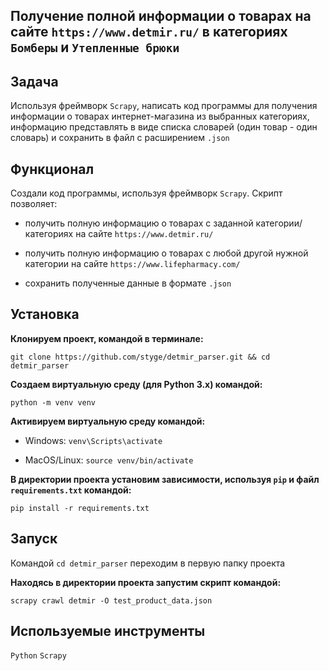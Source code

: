## Получение полной информации о товарах на сайте `https://www.detmir.ru/` в категориях `Бомберы` и `Утепленные брюки`

## Задача
Используя фреймворк `Scrapy`, написать код программы для получения информации о товарах интернет-магазина из выбранных категориях, информацию представлять в виде списка словарей (один товар - один словарь) и сохранить в файл с расширением `.json`

## Функционал
Создали код программы, используя фреймворк `Scrapy`. Скрипт позволяет:

- получить полную информацию о товарах с заданной категории/категориях на сайте `https://www.detmir.ru/`

- получить полную информацию о товарах с любой другой нужной категории на сайте `https://www.lifepharmacy.com/`

- сохранить полученные данные в формате `.json`

## Установка

**Клонируем проект, командой в терминале:**

`git clone https://github.com/styge/detmir_parser.git && cd detmir_parser`

**Создаем виртуальную среду (для Python 3.x) командой:**

`python -m venv venv`

**Активируем виртуальную среду командой:**
- Windows:
`venv\Scripts\activate`

- MacOS/Linux:
`source venv/bin/activate`

**В директории проекта установим зависимости, используя `pip` и файл `requirements.txt` командой:**

`pip install -r requirements.txt`

## Запуск

Командой `cd detmir_parser` переходим в первую папку проекта

**Находясь в директории проекта запустим скрипт командой:**

`scrapy crawl detmir -O test_product_data.json`

## Используемые инструменты

`Python` `Scrapy`
 
